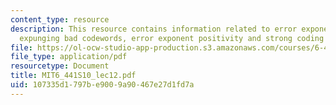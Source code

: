 ```yaml
---
content_type: resource
description: This resource contains information related to error exponent behavior,
  expunging bad codewords, error exponent positivity and strong coding theorem.
file: https://ol-ocw-studio-app-production.s3.amazonaws.com/courses/6-441-information-theory-spring-2010/107335d1797be9009a90467e27d1fd7a_MIT6_441S10_lec12.pdf
file_type: application/pdf
resourcetype: Document
title: MIT6_441S10_lec12.pdf
uid: 107335d1-797b-e900-9a90-467e27d1fd7a
---
```

